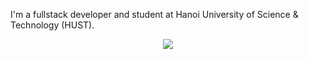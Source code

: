 I'm a fullstack developer and student at Hanoi University of Science & Technology (HUST).

<p align="center">
  <a href="https://skillicons.dev">
    <img src="https://skillicons.dev/icons?i=html,css,js,php,c,cpp,java,py,dotnet,docker,linux,mysq&theme=light" />
  </a>
</p>
